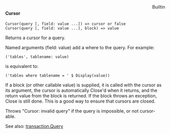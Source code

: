 <div style="float:right"><span class="builtin">Builtin</span></div>

#### Cursor

``` suneido
Cursor(query [, field: value ...]) => cursor or false
Cursor(query [, field: value ...], block) => value
```

Returns a cursor for a query.

Named arguments (field: value) add a where to the query. For example:

``` suneido
('tables', tablename: value)
```

is equivalent to:

``` suneido
('tables where tablename = ' $ Display(value))
```

If a block (or other callable value) is supplied, it is called with the cursor as its argument, the cursor is automatically Close'd when it returns, and the return value from the block is returned. If the block throws an exception, Close is still done. This is a good way to ensure that cursors are closed.

Throws "Cursor: invalid query" if the query is impossible, or not cursor-able.

See also: [transaction.Query](<../Transaction/transaction.Query.md>)